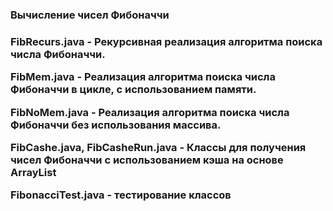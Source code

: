<h3>Вычисление чисел Фибоначчи<h3>

FibRecurs.java - Рекурсивная реализация алгоритма поиска числа Фибоначчи.

FibMem.java    - Реализация алгоритма поиска числа Фибоначчи в цикле, с использованием памяти.

FibNoMem.java  - Реализация алгоритма поиска числа Фибоначчи без использования массива.

FibCashe.java, FibCasheRun.java - Классы для получения чисел Фибоначчи с использованием кэша на основе ArrayList
  
FibonacciTest.java - тестирование классов
